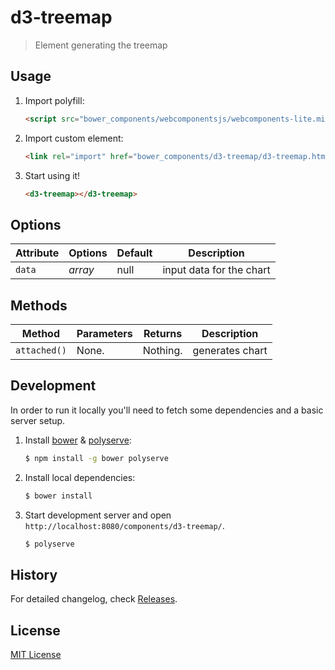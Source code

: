 # d3-treemap

> Element generating the treemap

## Usage

1. Import polyfill:

    ```html
    <script src="bower_components/webcomponentsjs/webcomponents-lite.min.js"></script>
    ```

2. Import custom element:

    ```html
    <link rel="import" href="bower_components/d3-treemap/d3-treemap.html">
    ```

3. Start using it!

    ```html
    <d3-treemap></d3-treemap>
    ```

## Options

Attribute     | Options     | Default      | Description
---           | ---         | ---          | ---
`data`        | *array*     |  null        | input data for the chart

## Methods

Method                    | Parameters   | Returns     | Description
---                       | ---          | ---         | ---
`attached()`              | None.        | Nothing.    | generates chart


## Development

In order to run it locally you'll need to fetch some dependencies and a basic server setup.

1. Install [bower](http://bower.io/) & [polyserve](https://npmjs.com/polyserve):

    ```sh
    $ npm install -g bower polyserve
    ```

2. Install local dependencies:

    ```sh
    $ bower install
    ```

3. Start development server and open `http://localhost:8080/components/d3-treemap/`.

    ```sh
    $ polyserve
    ```

## History

For detailed changelog, check [Releases](https://bitbucket.org/sib-pig/d3-treemap/releases).

## License

[MIT License](http://opensource.org/licenses/MIT)
